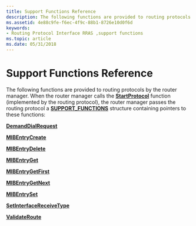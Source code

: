 ```yaml
---
title: Support Functions Reference
description: The following functions are provided to routing protocols by the router manager.
ms.assetid: 4e88c9fe-f6ec-4f9c-88b1-8726e10d0f6d
keywords:
- Routing Protocol Interface RRAS ,support functions
ms.topic: article
ms.date: 05/31/2018
---
```


# Support Functions Reference

The following functions are provided to routing protocols by the router manager. When the router manager calls the [**StartProtocol**](/windows/desktop/api/Routprot/nc-routprot-pstart_protocol) function (implemented by the routing protocol), the router manager passes the routing protocol a [**SUPPORT\_FUNCTIONS**](/windows/desktop/api/Routprot/ns-routprot-support_functions_50) structure containing pointers to these functions:

[**DemandDialRequest**](https://msdn.microsoft.com/library/Aa373924(v=VS.85).aspx)

[**MIBEntryCreate**](https://msdn.microsoft.com/library/Aa374538(v=VS.85).aspx)

[**MIBEntryDelete**](https://msdn.microsoft.com/library/Aa374539(v=VS.85).aspx)

[**MIBEntryGet**](https://msdn.microsoft.com/library/Aa374540(v=VS.85).aspx)

[**MIBEntryGetFirst**](https://msdn.microsoft.com/library/Aa374541(v=VS.85).aspx)

[**MIBEntryGetNext**](https://msdn.microsoft.com/library/Aa374542(v=VS.85).aspx)

[**MIBEntrySet**](https://msdn.microsoft.com/library/Aa374543(v=VS.85).aspx)

[**SetInterfaceReceiveType**](https://msdn.microsoft.com/library/Aa382181(v=VS.85).aspx)

[**ValidateRoute**](https://msdn.microsoft.com/library/Aa382342(v=VS.85).aspx)

 

 





